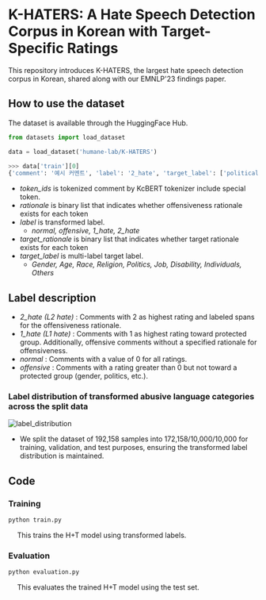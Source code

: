 # K-HATERS: A Hate Speech Detection Corpus in Korean with Target-Specific Ratings

This repository introduces K-HATERS, the largest hate speech detection corpus in Korean, shared along with our EMNLP'23 findings paper.

## How to use the dataset
The dataset is available through the HuggingFace Hub. 

```python
from datasets import load_dataset

data = load_dataset('humane-lab/K-HATERS')
```
```python
>>> data['train'][0]
{'comment': '예시 커멘트', 'label': '2_hate', 'target_label': ['political']}
```

- *token_ids* is tokenized comment by KcBERT tokenizer include special token.
- *rationale* is binary list that indicates whether offensiveness rationale exists for each token
- *label* is transformed label.
  - *normal, offensive, 1_hate, 2_hate*
- *target_rationale* is binary list that indicates whether target rationale exists for each token
- *target_label* is multi-label target label.
  - *Gender, Age, Race, Religion, Politics, Job, Disability, Individuals, Others*

## Label description
- *2_hate (L2 hate)* : Comments with 2 as highest rating and labeled spans for the offensiveness rationale.
- *1_hate (L1 hate)* : Comments with 1 as highest rating toward protected group. Additionally, offensive comments without a specified rationale for offensiveness.
- *normal* : Comments with a value of 0 for all ratings. 
- *offensive* : Comments with a rating greater than 0 but not toward a protected group (gender, politics, etc.).

  
### Label distribution of transformed abusive language categories across the split data
![label_distribution](https://github.com/ssu-humane/K-HATERS/assets/76468616/d08aa6df-923c-4fcf-88ae-c322d39acbed)<br>
- We split the dataset of 192,158 samples into 172,158/10,000/10,000 for training, validation, and test purposes, ensuring the transformed label distribution is maintained.

## Code
### Training
```python
python train.py
```
&emsp; This trains the H+T model using transformed labels.

### Evaluation
```python
python evaluation.py
```
&emsp; This evaluates the trained H+T model using the test set.
